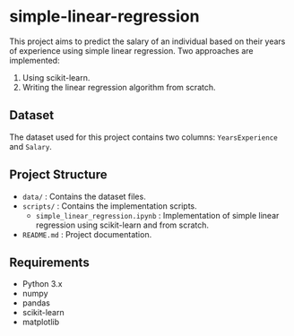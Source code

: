 # simple-linear-regression

This project aims to predict the salary of an individual based on their years of experience using simple linear regression. Two approaches are implemented:
1. Using scikit-learn.
2. Writing the linear regression algorithm from scratch.

## Dataset

The dataset used for this project contains two columns: `YearsExperience` and `Salary`.

## Project Structure

- `data/` : Contains the dataset files.
- `scripts/` : Contains the implementation scripts.
  - `simple_linear_regression.ipynb` : Implementation of simple linear regression using scikit-learn and from scratch.
- `README.md` : Project documentation.

## Requirements

- Python 3.x
- numpy
- pandas
- scikit-learn
- matplotlib


